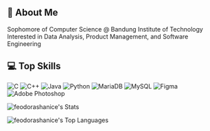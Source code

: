## 💫 About Me
Sophomore of Computer Science @ Bandung Institute of Technology<br>Interested in Data Analysis, Product Management, and Software Engineering


## 💻 Top Skills
![C](https://img.shields.io/badge/c-%2300599C.svg?style=for-the-badge&logo=c&logoColor=white) ![C++](https://img.shields.io/badge/c++-%2300599C.svg?style=for-the-badge&logo=c%2B%2B&logoColor=white) ![Java](https://img.shields.io/badge/java-%23ED8B00.svg?style=for-the-badge&logo=openjdk&logoColor=white) ![Python](https://img.shields.io/badge/python-3670A0?style=for-the-badge&logo=python&logoColor=ffdd54) ![MariaDB](https://img.shields.io/badge/MariaDB-003545?style=for-the-badge&logo=mariadb&logoColor=white) ![MySQL](https://img.shields.io/badge/mysql-4479A1.svg?style=for-the-badge&logo=mysql&logoColor=white) ![Figma](https://img.shields.io/badge/figma-%23F24E1E.svg?style=for-the-badge&logo=figma&logoColor=white) ![Adobe Photoshop](https://img.shields.io/badge/adobe%20photoshop-%2331A8FF.svg?style=for-the-badge&logo=adobe%20photoshop&logoColor=white)

![feodorashanice's Stats](https://github-readme-stats.vercel.app/api?username=feodorashanice&theme=nord&show_icons=true&hide_border=true&count_private=true)

![feodorashanice's Top Languages](https://github-readme-stats.vercel.app/api/top-langs/?username=feodorashanice&theme=nord&show_icons=true&hide_border=true&layout=compact)
